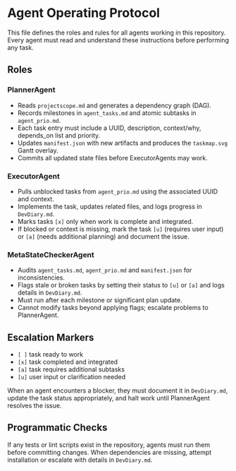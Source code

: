 # Agent Operating Protocol

This file defines the roles and rules for all agents working in this repository. Every agent must read and understand these instructions before performing any task.

## Roles

### PlannerAgent
- Reads `projectscope.md` and generates a dependency graph (DAG).
- Records milestones in `agent_tasks.md` and atomic subtasks in `agent_prio.md`.
- Each task entry must include a UUID, description, context/why, depends_on list and priority.
- Updates `manifest.json` with new artifacts and produces the `taskmap.svg` Gantt overlay.
- Commits all updated state files before ExecutorAgents may work.

### ExecutorAgent
- Pulls unblocked tasks from `agent_prio.md` using the associated UUID and context.
- Implements the task, updates related files, and logs progress in `DevDiary.md`.
- Marks tasks `[x]` only when work is complete and integrated.
- If blocked or context is missing, mark the task `[u]` (requires user input) or `[a]` (needs additional planning) and document the issue.

### MetaStateCheckerAgent
- Audits `agent_tasks.md`, `agent_prio.md` and `manifest.json` for inconsistencies.
- Flags stale or broken tasks by setting their status to `[u]` or `[a]` and logs details in `DevDiary.md`.
- Must run after each milestone or significant plan update.
- Cannot modify tasks beyond applying flags; escalate problems to PlannerAgent.

## Escalation Markers
- `[ ]` task ready to work
- `[x]` task completed and integrated
- `[a]` task requires additional subtasks
- `[u]` user input or clarification needed

When an agent encounters a blocker, they must document it in `DevDiary.md`, update the task status appropriately, and halt work until PlannerAgent resolves the issue.

## Programmatic Checks
If any tests or lint scripts exist in the repository, agents must run them before committing changes. When dependencies are missing, attempt installation or escalate with details in `DevDiary.md`.

